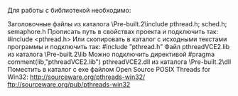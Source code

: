 Для работы с библиотекой необходимо:

Заголовочные файлы из каталога \Pre-built.2\include
pthread.h; sched.h; semaphore.h Прописать путь в свойствах проекта и подключить так: #include <pthread.h> Или скопировать в каталог с исходными текстами программы и подключить так: #include ”pthread.h”
Файл pthreadVCE2.lib из каталога \Pre-built.2\lib
Можно подключить директивой #pragma comment(lib,"pthreadVCE2.lib")
pthreadVCE2.dll из каталога \Pre-built.2\dll
Поместить в каталог с exe файлом
Open Source POSIX Threads for Win32: http://sourceware.org/pthreads-win32/ ftp://sourceware.org/pub/pthreads-win32
